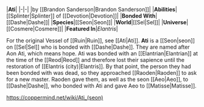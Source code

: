 |**Ati**|
|-|-|
|by [[Brandon Sanderson\|Brandon Sanderson]]|
|**Abilities**|[[Splinter\|Splinter]] of [[Devotion\|Devotion]]|
|**Bonded With**|[[Dashe\|Dashe]]|
|**Species**|[[Seon\|Seon]]|
|**World**|[[Sel\|Sel]]|
|**Universe**|[[Cosmere\|Cosmere]]|
|**Featured In**|*Elantris*|

For the original Vessel of [[Ruin\|Ruin]], see [[Ati\|Ati]].
**Ati** is a [[Seon\|seon]] on [[Sel\|Sel]] who is bonded with [[Dashe\|Dashe]]. They are named after Aon Ati, which means hope.
Ati was bonded with an [[Elantrian\|Elantrian]] at the time of the [[Reod\|Reod]] and therefore lost their sapience until the restoration of [[Elantris (city)\|Elantris]]. By that point, the person they had been bonded with was dead, so they approached [[Raoden\|Raoden]] to ask for a new master. Raoden gave them, as well as the seon [[Aeo\|Aeo]], to [[Dashe\|Dashe]], who bonded with Ati and gave Aeo to [[Matisse\|Matisse]].



https://coppermind.net/wiki/Ati_(seon)